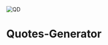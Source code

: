 ![QD](https://github.com/user-attachments/assets/1164e2c2-0ec2-4a62-8a93-295b2450cad4)
# Quotes-Generator
